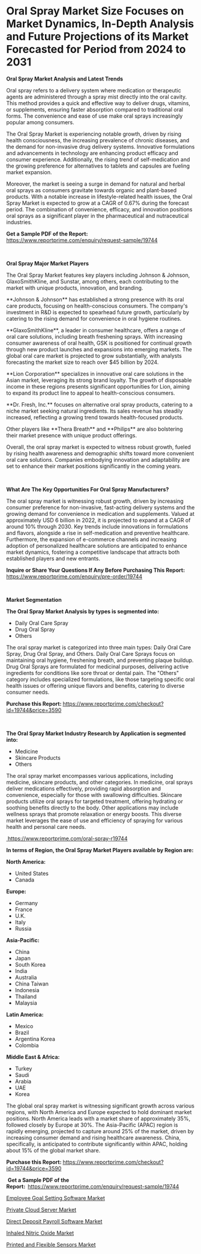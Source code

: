 <p><h1>Oral Spray Market Size Focuses on Market Dynamics, In-Depth Analysis and Future Projections of its Market Forecasted for Period from 2024 to 2031</h1></p><p><strong>Oral Spray Market Analysis and Latest Trends</strong></p>
<p><p>Oral spray refers to a delivery system where medication or therapeutic agents are administered through a spray mist directly into the oral cavity. This method provides a quick and effective way to deliver drugs, vitamins, or supplements, ensuring faster absorption compared to traditional oral forms. The convenience and ease of use make oral sprays increasingly popular among consumers.</p><p>The Oral Spray Market is experiencing notable growth, driven by rising health consciousness, the increasing prevalence of chronic diseases, and the demand for non-invasive drug delivery systems. Innovative formulations and advancements in technology are enhancing product efficacy and consumer experience. Additionally, the rising trend of self-medication and the growing preference for alternatives to tablets and capsules are fueling market expansion. </p><p>Moreover, the market is seeing a surge in demand for natural and herbal oral sprays as consumers gravitate towards organic and plant-based products. With a notable increase in lifestyle-related health issues, the Oral Spray Market is expected to grow at a CAGR of 0.67% during the forecast period. The combination of convenience, efficacy, and innovation positions oral sprays as a significant player in the pharmaceutical and nutraceutical industries.</p></p>
<p><strong>Get a Sample PDF of the Report:&nbsp;</strong> <a href="https://www.reportprime.com/enquiry/request-sample/19744?utm_campaign=1117&utm_medium=2&utm_source=Github&utm_content=ia&utm_term=02122024&utm_id=oral-spray">https://www.reportprime.com/enquiry/request-sample/19744</a></p>
<p>&nbsp;</p>
<p><strong>Oral Spray Major Market Players</strong></p>
<p><p>The Oral Spray Market features key players including Johnson & Johnson, GlaxoSmithKline, and Sunstar, among others, each contributing to the market with unique products, innovation, and branding. </p><p>**Johnson & Johnson** has established a strong presence with its oral care products, focusing on health-conscious consumers. The company's investment in R&D is expected to spearhead future growth, particularly by catering to the rising demand for convenience in oral hygiene routines.</p><p>**GlaxoSmithKline**, a leader in consumer healthcare, offers a range of oral care solutions, including breath freshening sprays. With increasing consumer awareness of oral health, GSK is positioned for continual growth through new product launches and expansions into emerging markets. The global oral care market is projected to grow substantially, with analysts forecasting the market size to reach over $45 billion by 2024.</p><p>**Lion Corporation** specializes in innovative oral care solutions in the Asian market, leveraging its strong brand loyalty. The growth of disposable income in these regions presents significant opportunities for Lion, aiming to expand its product line to appeal to health-conscious consumers.</p><p>**Dr. Fresh, Inc.** focuses on alternative oral spray products, catering to a niche market seeking natural ingredients. Its sales revenue has steadily increased, reflecting a growing trend towards health-focused products.</p><p>Other players like **Thera Breath** and **Philips** are also bolstering their market presence with unique product offerings.</p><p>Overall, the oral spray market is expected to witness robust growth, fueled by rising health awareness and demographic shifts toward more convenient oral care solutions. Companies embodying innovation and adaptability are set to enhance their market positions significantly in the coming years.</p></p>
<p>&nbsp;</p>
<p><strong>What Are The Key Opportunities For Oral Spray Manufacturers?</strong></p>
<p><p>The oral spray market is witnessing robust growth, driven by increasing consumer preference for non-invasive, fast-acting delivery systems and the growing demand for convenience in medication and supplements. Valued at approximately USD 6 billion in 2022, it is projected to expand at a CAGR of around 10% through 2030. Key trends include innovations in formulations and flavors, alongside a rise in self-medication and preventive healthcare. Furthermore, the expansion of e-commerce channels and increasing adoption of personalized healthcare solutions are anticipated to enhance market dynamics, fostering a competitive landscape that attracts both established players and new entrants.</p></p>
<p><strong>Inquire or Share Your Questions If Any Before Purchasing This Report:</strong> <a href="https://www.reportprime.com/enquiry/pre-order/19744?utm_campaign=1117&utm_medium=2&utm_source=Github&utm_content=ia&utm_term=02122024&utm_id=oral-spray">https://www.reportprime.com/enquiry/pre-order/19744</a></p>
<p>&nbsp;</p>
<p><strong>Market Segmentation</strong></p>
<p><strong>The Oral Spray Market Analysis by types is segmented into:</strong></p>
<p><ul><li>Daily Oral Care Spray</li><li>Drug Oral Spray</li><li>Others</li></ul></p>
<p><p>The oral spray market is categorized into three main types: Daily Oral Care Spray, Drug Oral Spray, and Others. Daily Oral Care Sprays focus on maintaining oral hygiene, freshening breath, and preventing plaque buildup. Drug Oral Sprays are formulated for medicinal purposes, delivering active ingredients for conditions like sore throat or dental pain. The "Others" category includes specialized formulations, like those targeting specific oral health issues or offering unique flavors and benefits, catering to diverse consumer needs.</p></p>
<p><strong>Purchase this Report:&nbsp;</strong><a href="https://www.reportprime.com/checkout?id=19744&price=3590&utm_campaign=1117&utm_medium=2&utm_source=Github&utm_content=ia&utm_term=02122024&utm_id=oral-spray">https://www.reportprime.com/checkout?id=19744&price=3590</a></p>
<p>&nbsp;</p>
<p><strong>The Oral Spray Market Industry Research by Application is segmented into:</strong></p>
<p><ul><li>Medicine</li><li>Skincare Products</li><li>Others</li></ul></p>
<p><p>The oral spray market encompasses various applications, including medicine, skincare products, and other categories. In medicine, oral sprays deliver medications effectively, providing rapid absorption and convenience, especially for those with swallowing difficulties. Skincare products utilize oral sprays for targeted treatment, offering hydrating or soothing benefits directly to the body. Other applications may include wellness sprays that promote relaxation or energy boosts. This diverse market leverages the ease of use and efficiency of spraying for various health and personal care needs.</p></p>
<p><a href="https://www.reportprime.com/oral-spray-r19744?utm_campaign=1117&utm_medium=2&utm_source=Github&utm_content=ia&utm_term=02122024&utm_id=oral-spray">&nbsp;https://www.reportprime.com/oral-spray-r19744</a></p>
<p><strong>In terms of Region, the Oral Spray Market Players available by Region are:</strong></p>
<p>
    <p> <strong> North America: </strong>
        <ul>
            <li>United States</li>
            <li>Canada</li>
        </ul>
        </p> 
    <p> <strong> Europe: </strong>
        <ul>
            <li>Germany</li>
            <li>France</li>
            <li>U.K.</li>
            <li>Italy</li>
            <li>Russia</li>
        </ul>
        </p> 
    <p> <strong> Asia-Pacific: </strong>
        <ul>
            <li>China</li>
            <li>Japan</li>
            <li>South Korea</li>
            <li>India</li>
            <li>Australia</li>
            <li>China Taiwan</li>
            <li>Indonesia</li>
            <li>Thailand</li>
            <li>Malaysia</li>
        </ul>
        </p> 
    <p> <strong> Latin America: </strong>
        <ul>
            <li>Mexico</li>
            <li>Brazil</li>
            <li>Argentina Korea</li>
            <li>Colombia</li>
        </ul>
        </p> 
    <p> <strong> Middle East & Africa: </strong>
        <ul>
            <li>Turkey</li>
            <li>Saudi</li>
            <li>Arabia</li>
            <li>UAE</li>
            <li>Korea</li>
        </ul>
    </p>
    </p>
<p><p>The global oral spray market is witnessing significant growth across various regions, with North America and Europe expected to hold dominant market positions. North America leads with a market share of approximately 35%, followed closely by Europe at 30%. The Asia-Pacific (APAC) region is rapidly emerging, projected to capture around 25% of the market, driven by increasing consumer demand and rising healthcare awareness. China, specifically, is anticipated to contribute significantly within APAC, holding about 15% of the global market share.</p></p>
<p><strong>Purchase this Report: </strong><a href="https://www.reportprime.com/checkout?id=19744&price=3590&utm_campaign=1117&utm_medium=2&utm_source=Github&utm_content=ia&utm_term=02122024&utm_id=oral-spray">https://www.reportprime.com/checkout?id=19744&price=3590</a></p>
<p>&nbsp;<strong>Get a Sample PDF of the Report:&nbsp;&nbsp;</strong><a href="https://www.reportprime.com/enquiry/request-sample/19744?utm_campaign=1117&utm_medium=2&utm_source=Github&utm_content=ia&utm_term=02122024&utm_id=oral-spray">https://www.reportprime.com/enquiry/request-sample/19744</a></p>
<p><strong></strong></p>
<p><p><a href="https://issuu.com/reportprime-2/docs/employee-goal-setting-software-market-size-2030.pp?utm_campaign=1117&utm_medium=2&utm_source=Github&utm_content=ia&utm_term=02122024&utm_id=oral-spray">Employee Goal Setting Software Market</a></p><p><a href="https://www.linkedin.com/pulse/synopsis-global-private-cloud-server-market-trend-its-rapid-rgmne?utm_campaign=1117&utm_medium=2&utm_source=Github&utm_content=ia&utm_term=02122024&utm_id=oral-spray">Private Cloud Server Market</a></p><p><a href="https://issuu.com/reportprime-2/docs/direct-deposit-payroll-software-market-size-2030.p?utm_campaign=1117&utm_medium=2&utm_source=Github&utm_content=ia&utm_term=02122024&utm_id=oral-spray">Direct Deposit Payroll Software Market</a></p><p><a href="https://github.com/rileymgdorcas/Market-Research-Report-List-1/blob/main/inhaled-nitric-oxide-market.md?utm_campaign=1117&utm_medium=2&utm_source=Github&utm_content=ia&utm_term=02122024&utm_id=oral-spray">Inhaled Nitric Oxide Market</a></p><p><a href="https://www.linkedin.com/pulse/astudy-onthe-global-printed-flexible-sensors-market-includinginformation-sfs2f?utm_campaign=1117&utm_medium=2&utm_source=Github&utm_content=ia&utm_term=02122024&utm_id=oral-spray">Printed and Flexible Sensors Market</a></p></p>